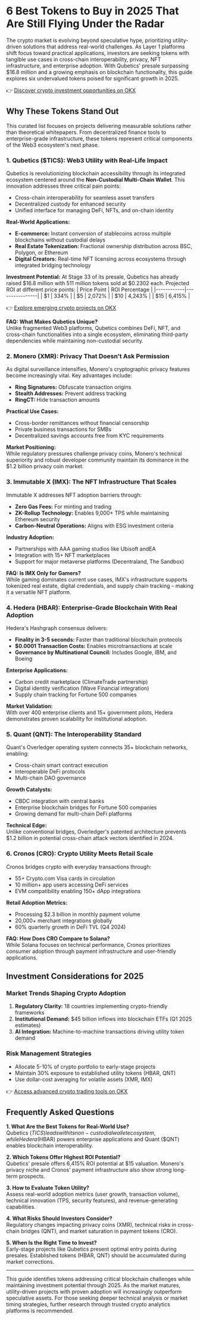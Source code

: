 # 6 Best Tokens to Buy in 2025 That Are Still Flying Under the Radar

The crypto market is evolving beyond speculative hype, prioritizing utility-driven solutions that address real-world challenges. As Layer 1 platforms shift focus toward practical applications, investors are seeking tokens with tangible use cases in cross-chain interoperability, privacy, NFT infrastructure, and enterprise adoption. With Qubetics' presale surpassing $16.8 million and a growing emphasis on blockchain functionality, this guide explores six undervalued tokens poised for significant growth in 2025.

👉 [Discover crypto investment opportunities on OKX](https://bit.ly/okx-bonus)

## Why These Tokens Stand Out

This curated list focuses on projects delivering measurable solutions rather than theoretical whitepapers. From decentralized finance tools to enterprise-grade infrastructure, these tokens represent critical components of the Web3 ecosystem's next phase.

### 1. Qubetics ($TICS): Web3 Utility with Real-Life Impact

Qubetics is revolutionizing blockchain accessibility through its integrated ecosystem centered around the **Non-Custodial Multi-Chain Wallet**. This innovation addresses three critical pain points:
- Cross-chain interoperability for seamless asset transfers
- Decentralized custody for enhanced security
- Unified interface for managing DeFi, NFTs, and on-chain identity

**Real-World Applications:**
- **E-commerce:** Instant conversion of stablecoins across multiple blockchains without custodial delays
- **Real Estate Tokenization:** Fractional ownership distribution across BSC, Polygon, or Ethereum
- **Digital Creators:** Real-time NFT licensing across ecosystems through integrated bridging technology

**Investment Potential:**
At Stage 33 of its presale, Qubetics has already raised $16.8 million with 511 million tokens sold at $0.2302 each. Projected ROI at different price points:
| Price Point | ROI Percentage |
|------------|----------------|
| $1         | 334%           |
| $5         | 2,072%         |
| $10        | 4,243%         |
| $15        | 6,415%         |

👉 [Explore emerging crypto projects on OKX](https://bit.ly/okx-bonus)

**FAQ: What Makes Qubetics Unique?**  
Unlike fragmented Web3 platforms, Qubetics combines DeFi, NFT, and cross-chain functionalities into a single ecosystem, eliminating third-party dependencies while maintaining non-custodial security.

### 2. Monero (XMR): Privacy That Doesn’t Ask Permission

As digital surveillance intensifies, Monero's cryptographic privacy features become increasingly vital. Key advantages include:
- **Ring Signatures:** Obfuscate transaction origins
- **Stealth Addresses:** Prevent address tracking
- **RingCT:** Hide transaction amounts

**Practical Use Cases:**
- Cross-border remittances without financial censorship
- Private business transactions for SMBs
- Decentralized savings accounts free from KYC requirements

**Market Positioning:**  
While regulatory pressures challenge privacy coins, Monero's technical superiority and robust developer community maintain its dominance in the $1.2 billion privacy coin market.

### 3. Immutable X (IMX): The NFT Infrastructure That Scales

Immutable X addresses NFT adoption barriers through:
- **Zero Gas Fees:** For minting and trading
- **ZK-Rollup Technology:** Enables 9,000+ TPS while maintaining Ethereum security
- **Carbon-Neutral Operations:** Aligns with ESG investment criteria

**Industry Adoption:**
- Partnerships with AAA gaming studios like Ubisoft andEA
- Integration with 15+ NFT marketplaces
- Support for major metaverse platforms (Decentraland, The Sandbox)

**FAQ: Is IMX Only for Gamers?**  
While gaming dominates current use cases, IMX's infrastructure supports tokenized real estate, digital credentials, and supply chain tracking – making it a versatile NFT platform.

### 4. Hedera (HBAR): Enterprise-Grade Blockchain With Real Adoption

Hedera's Hashgraph consensus delivers:
- **Finality in 3-5 seconds:** Faster than traditional blockchain protocols
- **$0.0001 Transaction Costs:** Enables microtransactions at scale
- **Governance by Multinational Council:** Includes Google, IBM, and Boeing

**Enterprise Applications:**
- Carbon credit marketplace (ClimateTrade partnership)
- Digital identity verification (Wave Financial integration)
- Supply chain tracking for Fortune 500 companies

**Market Validation:**  
With over 400 enterprise clients and 15+ government pilots, Hedera demonstrates proven scalability for institutional adoption.

### 5. Quant (QNT): The Interoperability Standard

Quant's Overledger operating system connects 35+ blockchain networks, enabling:
- Cross-chain smart contract execution
- Interoperable DeFi protocols
- Multi-chain DAO governance

**Growth Catalysts:**
- CBDC integration with central banks
- Enterprise blockchain bridges for Fortune 500 companies
- Growing demand for multi-chain DeFi platforms

**Technical Edge:**  
Unlike conventional bridges, Overledger's patented architecture prevents $1.2 billion in potential cross-chain attack vectors identified in 2024.

### 6. Cronos (CRO): Crypto Utility Meets Retail Scale

Cronos bridges crypto with everyday transactions through:
- 55+ Crypto.com Visa cards in circulation
- 10 million+ app users accessing DeFi services
- EVM compatibility enabling 150+ dApp integrations

**Retail Adoption Metrics:**
- Processing $2.3 billion in monthly payment volume
- 20,000+ merchant integrations globally
- 60% quarterly growth in DeFi TVL (Q4 2024)

**FAQ: How Does CRO Compare to Solana?**  
While Solana focuses on technical performance, Cronos prioritizes consumer adoption through payment infrastructure and user-friendly applications.

## Investment Considerations for 2025

### Market Trends Shaping Crypto Adoption
1. **Regulatory Clarity:** 18 countries implementing crypto-friendly frameworks
2. **Institutional Demand:** $45 billion inflows into blockchain ETFs (Q1 2025 estimates)
3. **AI Integration:** Machine-to-machine transactions driving utility token demand

### Risk Management Strategies
- Allocate 5-10% of crypto portfolio to early-stage projects
- Maintain 30% exposure to established utility tokens (HBAR, QNT)
- Use dollar-cost averaging for volatile assets (XMR, IMX)

👉 [Access advanced crypto trading tools on OKX](https://bit.ly/okx-bonus)

## Frequently Asked Questions

**1. What Are the Best Tokens for Real-World Use?**  
Qubetics ($TICS) leads with its non-custodial wallet ecosystem, while Hedera ($HBAR) powers enterprise applications and Quant ($QNT) enables blockchain interoperability.

**2. Which Tokens Offer Highest ROI Potential?**  
Qubetics' presale offers 6,415% ROI potential at $15 valuation. Monero's privacy niche and Cronos' payment infrastructure also show strong long-term prospects.

**3. How to Evaluate Token Utility?**  
Assess real-world adoption metrics (user growth, transaction volume), technical innovation (TPS, security features), and revenue-generating capabilities.

**4. What Risks Should Investors Consider?**  
Regulatory changes impacting privacy coins (XMR), technical risks in cross-chain bridges (QNT), and market saturation in payment tokens (CRO).

**5. When Is the Right Time to Invest?**  
Early-stage projects like Qubetics present optimal entry points during presales. Established tokens (HBAR, QNT) should be accumulated during market corrections.

---

This guide identifies tokens addressing critical blockchain challenges while maintaining investment potential through 2025. As the market matures, utility-driven projects with proven adoption will increasingly outperform speculative assets. For those seeking deeper technical analysis or market timing strategies, further research through trusted crypto analytics platforms is recommended.
